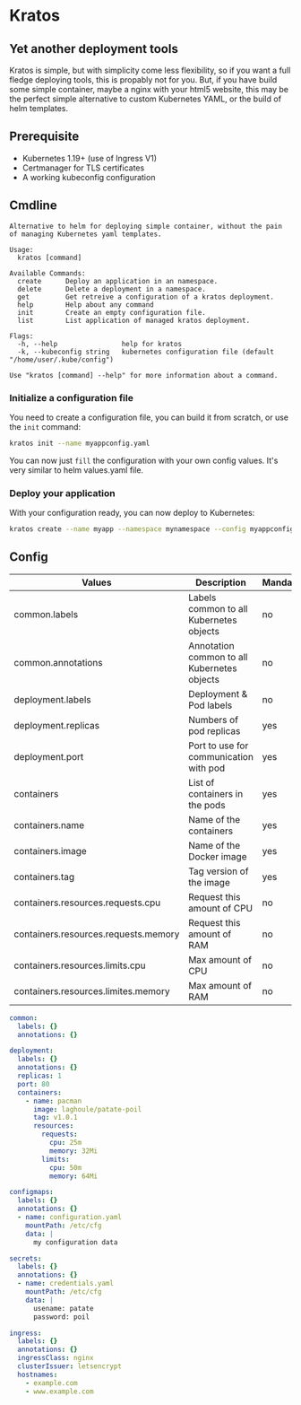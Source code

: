 # Kratos

## Yet another deployment tools

Kratos is simple, but with simplicity come less flexibility, so if you want a full fledge deploying tools, this is propably not for you. But, if you have build some simple container, maybe a nginx with your html5 website, this may be the perfect simple alternative to custom Kubernetes YAML, or the build of helm templates.

## Prerequisite

* Kubernetes 1.19+ (use of Ingress V1)
* Certmanager for TLS certificates
* A working kubeconfig configuration

## Cmdline

```text
Alternative to helm for deploying simple container, without the pain of managing Kubernetes yaml templates.

Usage:
  kratos [command]

Available Commands:
  create      Deploy an application in an namespace.
  delete      Delete a deployment in a namespace.
  get         Get retreive a configuration of a kratos deployment.
  help        Help about any command
  init        Create an empty configuration file.
  list        List application of managed kratos deployment.

Flags:
  -h, --help                help for kratos
  -k, --kubeconfig string   kubernetes configuration file (default "/home/user/.kube/config")

Use "kratos [command] --help" for more information about a command.
```

### Initialize a configuration file
You need to create a configuration file, you can build it from scratch, or use the `init` command:

```bash
kratos init --name myappconfig.yaml
```
You can now just `fill` the configuration with your own config values. It's very similar to helm values.yaml file.

### Deploy your application
With your configuration ready, you can now deploy to Kubernetes:

```bash
kratos create --name myapp --namespace mynamespace --config myappconfig.yaml
```

## Config

| Values | Description | Mandatory |
|--------|-------------|---------|
| common.labels| Labels common to all Kubernetes objects | no |
| common.annotations | Annotation common to all Kubernetes objects | no |
| deployment.labels | Deployment & Pod labels | no |
| deployment.replicas | Numbers of pod replicas | yes |
| deployment.port | Port to use for communication with pod | yes
| containers | List of containers in the pods | yes |
| containers.name | Name of the containers | yes |
| containers.image | Name of the Docker image | yes |
| containers.tag | Tag version of the image | yes |
| containers.resources.requests.cpu | Request this amount of CPU | no |
| containers.resources.requests.memory | Request this amount of RAM | no |
| containers.resources.limits.cpu | Max amount of CPU | no |
| containers.resources.limites.memory | Max amount of RAM | no |

```yaml
common:
  labels: {}
  annotations: {}

deployment:
  labels: {}
  annotations: {}
  replicas: 1
  port: 80
  containers:
    - name: pacman
      image: laghoule/patate-poil
      tag: v1.0.1
      resources:
        requests:
          cpu: 25m
          memory: 32Mi
        limits:
          cpu: 50m
          memory: 64Mi

configmaps:
  labels: {}
  annotations: {}
  - name: configuration.yaml
    mountPath: /etc/cfg
    data: |
      my configuration data

secrets:
  labels: {}
  annotations: {}
  - name: credentials.yaml
    mountPath: /etc/cfg
    data: |
      usename: patate
      password: poil

ingress:
  labels: {}
  annotations: {}
  ingressClass: nginx
  clusterIssuer: letsencrypt
  hostnames:
    - example.com
    - www.example.com
```
